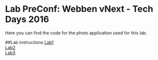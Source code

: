 # Lab PreConf: Webben vNext - Tech Days 2016
Here you can find the code for the photo application used for this lab.

##Lab instructions
[Lab1](docs/Lab1.docx)  
[Lab2](docs/Lab2.docx)  
[Lab3](docs/Lab3.docx)  
